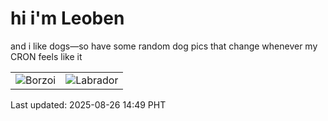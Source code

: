 # hi i'm Leoben

and i like dogs—so have some random dog pics that change whenever my CRON feels like it

|  |  |
|--------|----------|
| ![Borzoi](https://random-dog-vercel.vercel.app/api/random-borzoi?v=1756190943) | ![Labrador](https://random-dog-vercel.vercel.app/api/random-labrador?v=1756190943) |

Last updated: 2025-08-26 14:49 PHT
